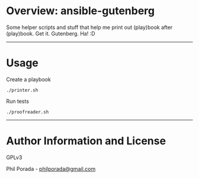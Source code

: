 # Overview: ansible-gutenberg

Some helper scripts and stuff that help me print out (play)book after (play)book. Get it. Gutenberg. Ha! :D

- - - -

# Usage

Create a playbook

    ./printer.sh

Run tests

    ./proofreader.sh

- - - -

# Author Information and License

GPLv3

Phil Porada - philporada@gmail.com
